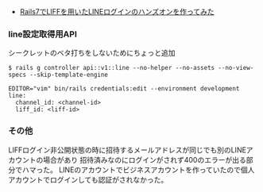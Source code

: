 - [Rails7でLIFFを用いたLINEログインのハンズオンを作ってみた](https://qiita.com/mayuyuyuyunn/items/fa82cd1a724c8007f384)


### line設定取得用API

シークレットのベタ打ちをしないためにちょっと追加

```console
$ rails g controller api::v1::line --no-helper --no-assets --no-view-specs --skip-template-engine
```

```console
EDITOR="vim" bin/rails credentials:edit --environment development
line:
  channel_id: <channel-id>
  liff_id: <liff-id>
```

### その他

LIFFログイン非公開状態の時に招待するメールアドレスが同じでも別のLINEアカウントの場合があり
招待済みなのにログインがされず400のエラーが出る部分でハマった。
LINEのアカウントでビジネスアカウントを作っていたので個人アカウントでログインしても認証がされなかった。
